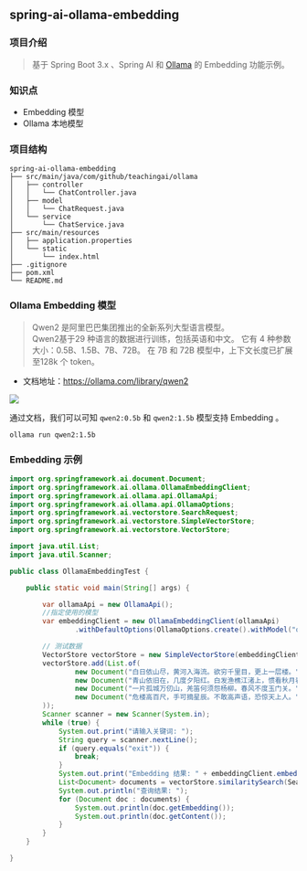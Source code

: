 ## spring-ai-ollama-embedding

### 项目介绍

> 基于 Spring Boot 3.x 、Spring AI 和 [Ollama](https://ollama.com/) 的 Embedding 功能示例。

### 知识点

- Embedding 模型
- Ollama 本地模型

### 项目结构

```
spring-ai-ollama-embedding
├── src/main/java/com/github/teachingai/ollama
│   ├── controller
│   │   └── ChatController.java
│   ├── model
│   │   └── ChatRequest.java
│   └── service
│       └── ChatService.java
├── src/main/resources
│   ├── application.properties
│   └── static
│       └── index.html
├── .gitignore
├── pom.xml
└── README.md
```

### Ollama Embedding 模型

> Qwen2 是阿里巴巴集团推出的全新系列大型语言模型。<br/>
Qwen2基于29 种语言的数据进行训练，包括英语和中文。
它有 4 种参数大小：0.5B、1.5B、7B、72B。
在 7B 和 72B 模型中，上下文长度已扩展至128k 个 token。

- 文档地址：https://ollama.com/library/qwen2

![](/models.png)

通过文档，我们可以可知 `qwen2:0.5b` 和 `qwen2:1.5b` 模型支持 Embedding 。

```shell
ollama run qwen2:1.5b
```


### Embedding 示例

```java
import org.springframework.ai.document.Document;
import org.springframework.ai.ollama.OllamaEmbeddingClient;
import org.springframework.ai.ollama.api.OllamaApi;
import org.springframework.ai.ollama.api.OllamaOptions;
import org.springframework.ai.vectorstore.SearchRequest;
import org.springframework.ai.vectorstore.SimpleVectorStore;
import org.springframework.ai.vectorstore.VectorStore;

import java.util.List;
import java.util.Scanner;

public class OllamaEmbeddingTest {

    public static void main(String[] args) {

        var ollamaApi = new OllamaApi();
        //指定使用的模型
        var embeddingClient = new OllamaEmbeddingClient(ollamaApi)
                .withDefaultOptions(OllamaOptions.create().withModel("qwen2:1.5b"));

        // 测试数据
        VectorStore vectorStore = new SimpleVectorStore(embeddingClient);
        vectorStore.add(List.of(
                new Document("白日依山尽，黄河入海流。欲穷千里目，更上一层楼。"),
                new Document("青山依旧在，几度夕阳红。白发渔樵江渚上，惯看秋月春风。"),
                new Document("一片孤城万仞山，羌笛何须怨杨柳。春风不度玉门关。"),
                new Document("危楼高百尺，手可摘星辰。不敢高声语，恐惊天上人。")
        ));
        Scanner scanner = new Scanner(System.in);
        while (true) {
            System.out.print("请输入关键词: ");
            String query = scanner.nextLine();
            if (query.equals("exit")) {
                break;
            }
            System.out.print("Embedding 结果: " + embeddingClient.embed(query));
            List<Document> documents = vectorStore.similaritySearch(SearchRequest.query(query));
            System.out.println("查询结果: ");
            for (Document doc : documents) {
                System.out.println(doc.getEmbedding());
                System.out.println(doc.getContent());
            }
        }
    }

}
```
